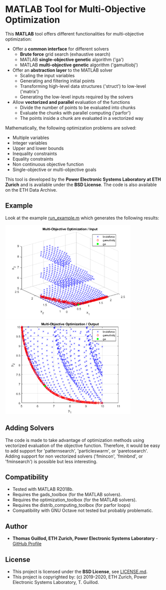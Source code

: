 # MATLAB Tool for Multi-Objective Optimization

This **MATLAB** tool offers different functionalities for multi-objective optimization:
* Offer a **common interface** for different solvers
    * **Brute force** grid search (exhaustive search)
    * MATLAB **single-objective genetic** algorithm ('ga')
    * MATLAB **multi-objective genetic** algorithm ('gamultiobj')
* Offer an **abstraction layer** to the MATLAB solver
    * Scaling the input variables
    * Generating and filtering initial points
    * Transforming high-level data structures ('struct') to low-level ('matrix')
    * Generating the low-level inputs required by the solvers
* Allow **vectorized and parallel** evaluation of the functions
    * Divide the number of points to be evaluated into chunks
    * Evaluate the chunks with parallel computing ('parfor')
    * The points inside a chunk are evaluated in a vectorized way

Mathematically, the following optimization problems are solved:
* Multiple variables
* Integer variables
* Upper and lower bounds
* Inequality constraints
* Equality constraints
* Non continuous objective function
* Single-objective or multi-objective goals

This tool is developed by the **Power Electronic Systems Laboratory at ETH Zurich** and is available under the **BSD License**. The code is also available on the ETH Data Archive.

## Example

Look at the example [run_example.m](run_example.m) which generates the following results:

<p float="middle">
    <img src="readme_img/input.png" width="400">
    <img src="readme_img/output.png" width="400">
</p>

## Adding Solvers

The code is made to take advantage of optimization methods using vectorized evaluation of the objective function.
Therefore, it would be easy to add support for 'patternsearch', 'particleswarm', or 'paretosearch'.
Adding support for non vectorized solvers ('fmincon', 'fminbnd', or 'fminsearch') is possible but less interesting.

## Compatibility

* Tested with MATLAB R2018b.
* Requires the gads_toolbox (for the MATLAB solvers).
* Requires the optimization_toolbox (for the MATLAB solvers).
* Requires the distrib_computing_toolbox (for parfor loops)
* Compatibility with GNU Octave not tested but probably problematic.

## Author

* **Thomas Guillod, ETH Zurich, Power Electronic Systems Laboratory** - [GitHub Profile](https://github.com/otvam)

## License

* This project is licensed under the **BSD License**, see [LICENSE.md](LICENSE.md).
* This project is copyrighted by: (c) 2019-2020, ETH Zurich, Power Electronic Systems Laboratory, T. Guillod.

